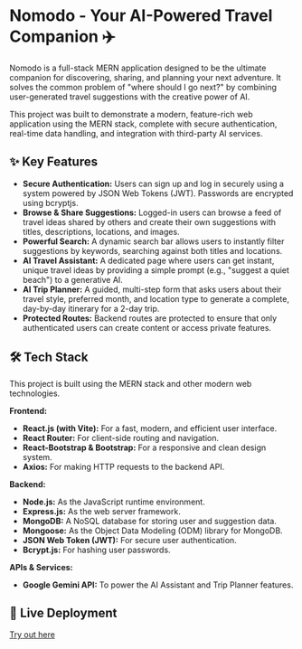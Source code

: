 # Nomodo - Your AI-Powered Travel Companion ✈️

Nomodo is a full-stack MERN application designed to be the ultimate companion for discovering, sharing, and planning your next adventure. It solves the common problem of "where should I go next?" by combining user-generated travel suggestions with the creative power of AI.

This project was built to demonstrate a modern, feature-rich web application using the MERN stack, complete with secure authentication, real-time data handling, and integration with third-party AI services.

## ✨ Key Features

* **Secure Authentication:** Users can sign up and log in securely using a system powered by JSON Web Tokens (JWT). Passwords are encrypted using bcryptjs.
* **Browse & Share Suggestions:** Logged-in users can browse a feed of travel ideas shared by others and create their own suggestions with titles, descriptions, locations, and images.
* **Powerful Search:** A dynamic search bar allows users to instantly filter suggestions by keywords, searching against both titles and locations.
* **AI Travel Assistant:** A dedicated page where users can get instant, unique travel ideas by providing a simple prompt (e.g., "suggest a quiet beach") to a generative AI.
* **AI Trip Planner:** A guided, multi-step form that asks users about their travel style, preferred month, and location type to generate a complete, day-by-day itinerary for a 2-day trip.
* **Protected Routes:** Backend routes are protected to ensure that only authenticated users can create content or access private features.

## 🛠️ Tech Stack

This project is built using the MERN stack and other modern web technologies.

**Frontend:**

* **React.js (with Vite):** For a fast, modern, and efficient user interface.
* **React Router:** For client-side routing and navigation.
* **React-Bootstrap & Bootstrap:** For a responsive and clean design system.
* **Axios:** For making HTTP requests to the backend API.

**Backend:**

* **Node.js:** As the JavaScript runtime environment.
* **Express.js:** As the web server framework.
* **MongoDB:** A NoSQL database for storing user and suggestion data.
* **Mongoose:** As the Object Data Modeling (ODM) library for MongoDB.
* **JSON Web Token (JWT):** For secure user authentication.
* **Bcrypt.js:** For hashing user passwords.

**APIs & Services:**

* **Google Gemini API:** To power the AI Assistant and Trip Planner features.

## 🚀 Live Deployment
[Try out here](https://nomodo-travel.onrender.com/)
